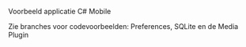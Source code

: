 Voorbeeld applicatie C# Mobile

Zie branches voor codevoorbeelden: Preferences, SQLite en de Media Plugin
